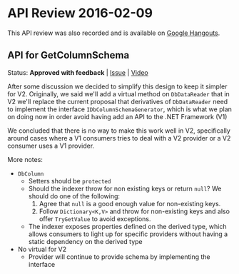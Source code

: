 # API Review 2016-02-09

This API review was also recorded and is available on [Google Hangouts](https://plus.google.com/events/c4l3me8hagne0cgeipqh8959gk4).

## API for GetColumnSchema

Status: **Approved with feedback** |
[Issue](https://github.com/dotnet/corefx/issues/5915) |
[Video](https://plus.google.com/events/c4l3me8hagne0cgeipqh8959gk4)

After some discussion we decided to simplify this design to keep it simpler for V2. Originally, we said we'll add a virtual method on `DbDataReader` that in V2 we'll replace the current proposal that derivatives of `DbDataReader` need to implement the interface `IDbColumnSchemaGenerator`, which is what we plan on doing now in order avoid having add an API to the .NET Framework (V1)

We concluded that there is no way to make this work well in V2, specifically around cases where a V1 consumers tries to deal with a V2 provider or a V2 consumer uses a V1 provider.

More notes:

* `DbColumn`
    - Setters should be `protected`
    - Should the indexer throw for non existing keys or return `null`? We should do one of the following:
        1. Agree that `null` is a good enough value for non-existing keys.
        2. Follow `Dictionary<K,V>` and throw for non-existing keys and also offer `TryGetValue` to avoid exceptions.
    - The indexer exposes properties defined on the derived type, which allows consumers to light up for specific providers without having a static dependency on the derived type
* No virtual for V2
    - Provider will continue to provide schema by implementing the interface